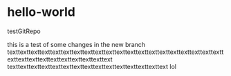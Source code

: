 # hello-world
testGitRepo


this is a test of some changes in the new branch
texttexttexttexttexttexttexttexttexttexttexttexttexttexttexttexttexttexttexttexttexttexttexttexttexttexttexttexttexttext
texttexttexttexttexttexttexttexttexttexttexttexttexttexttext
lol
